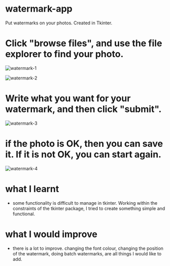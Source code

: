 # watermark-app
Put watermarks on your photos. Created in Tkinter.



# Click "browse files", and use the file explorer to find your photo.

![watermark-1](https://github.com/HarryPilgrim/watermark-app/assets/76102114/05a46ce0-cea5-44be-b65e-ee18c902da43)


![watermark-2](https://github.com/HarryPilgrim/watermark-app/assets/76102114/b0cb0345-4c8e-4f5c-b3ad-8d5204e962e3)


# Write what you want for your watermark, and then click "submit".

![watermark-3](https://github.com/HarryPilgrim/watermark-app/assets/76102114/50947819-8385-42ca-83ab-10c309efd5a3)


# if the photo is OK, then you can save it. If it is not OK, you can start again.

![watermark-4](https://github.com/HarryPilgrim/watermark-app/assets/76102114/ff27db19-9975-4277-939a-40633476ff29)



# what I learnt

- some functionality is difficult to manage in tkinter. Working within the constraints of the tkinter package, I tried to create something simple and functional.

# what I would improve

-  there is a lot to improve. changing the font colour, changing the position of the watermark, doing batch watermarks, are all things I would like to add.
